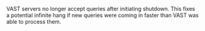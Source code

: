VAST servers no longer accept queries after initiating shutdown. This fixes a
potential infinite hang if new queries were coming in faster than VAST was able
to process them.
